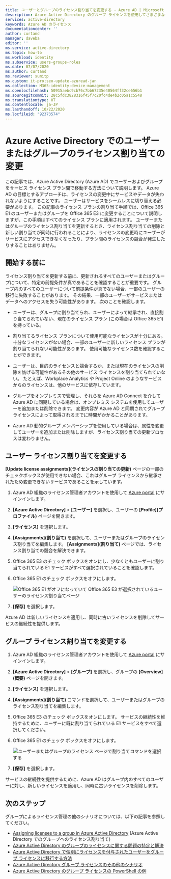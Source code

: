 ```yaml
---
title: ユーザーとグループのライセンス割り当てを変更する - Azure AD | Microsoft Docs
description: Azure Active Directory のグループ ライセンスを使用してさまざまなサービス プランにグループ内のユーザーを移行する方法
services: active-directory
keywords: Azure AD のライセンス
documentationcenter: ''
author: curtand
manager: daveba
editor: ''
ms.service: active-directory
ms.topic: how-to
ms.workload: identity
ms.subservice: users-groups-roles
ms.date: 07/07/2020
ms.author: curtand
ms.reviewer: sumitp
ms.custom: it-pro;seo-update-azuread-jan
ms.collection: M365-identity-device-management
ms.openlocfilehash: 50915aebc9cb76c7bb67235e40564ff32ce656b1
ms.sourcegitcommit: 28c5fdc3828316f45f7c20fc4de4b2c05a1c5548
ms.translationtype: HT
ms.contentlocale: ja-JP
ms.lasthandoff: 10/22/2020
ms.locfileid: "92373574"
---
```

# <a name="change-license-assignments-for-a-user-or-group-in-azure-active-directory"></a>Azure Active Directory でのユーザーまたはグループのライセンス割り当ての変更

この記事では、Azure Active Directory (Azure AD) でユーザーおよびグループをサービス ライセンス プラン間で移動する方法について説明します。 Azure AD の目標とするアプローチは、ライセンスの変更中にサービスやデータが失われないようにすることです。 ユーザーはサービスをシームレスに切り替える必要があります。 この記事のライセンス プランの割り当て手順では、Office 365 E1 のユーザーまたはグループを Office 365 E3 に変更することについて説明しますが、この手順はすべてのライセンス プランに適用されます。 ユーザーまたはグループのライセンス割り当てを更新するとき、ライセンス割り当ての削除と新しい割り当てが同時に行われることにより、ライセンスの変更時にユーザーがサービスにアクセスできなくなったり、プラン間のライセンスの競合が発生したりすることはありません。

## <a name="before-you-begin"></a>開始する前に

ライセンス割り当てを更新する前に、更新されるすべてのユーザーまたはグループについて、特定の前提条件が真であることを確認することが重要です。 グループ内のすべてのユーザーについて前提条件が真でない場合、一部のユーザーの移行に失敗することがあります。 その結果、一部のユーザーがサービスまたはデータへのアクセスを失う可能性があります。 次のことを確認します。

- ユーザーは、グループに割り当てられ、ユーザーによって継承され、直接割り当てられていない、現在のライセンス プラン (この場合は Office 365 E1) を持っている。

- 割り当てるライセンス プランについて使用可能なライセンスが十分にある。 十分なライセンスがない場合、一部のユーザーに新しいライセンス プランが割り当てられない可能性があります。 使用可能なライセンス数を確認することができます。

- ユーザーは、目的のライセンスと競合するか、または現在のライセンスの削除を妨げる可能性があるその他のサービス ライセンスを割り当てられていない。 たとえば、Workplace Analytics や Project Online のようなサービスからのライセンスは、他のサービスに依存しています。

- グループをオンプレミスで管理し、それらを Azure AD Connect を介して Azure AD に同期している場合は、オンプレミス システムを使用してユーザーを追加または削除できます。 変更内容が Azure AD と同期されてグループ ライセンスによって取得されるまでに時間がかかることがあります。

- Azure AD 動的グループ メンバーシップを使用している場合は、属性を変更してユーザーを追加または削除しますが、ライセンス割り当ての更新プロセスは変わりません。

## <a name="change-user-license-assignments"></a>ユーザー ライセンス割り当てを変更する

**[Update license assignments]\(ライセンスの割り当ての更新\)** ページの一部のチェックボックスが使用できない場合、これはグループ ライセンスから継承されたため変更できないサービスであることを示しています。

1. Azure AD 組織のライセンス管理者アカウントを使用して [Azure portal](https://portal.azure.com/) にサインインします。
1. **[Azure Active Directory]**  >  **[ユーザー]** を選択し、ユーザーの **[Profile]\(プロファイル\)** ページを開きます。
1. **[ライセンス]** を選択します。
1. **[Assignments]\(割り当て\)** を選択して、ユーザーまたはグループのライセンス割り当てを編集します。 **[Assignments]\(割り当て\)** ページでは、ライセンス割り当ての競合を解決できます。
1. Office 365 E3 のチェック ボックスをオンにし、少なくともユーザーに割り当てられている E1 サービスがすべて選択されていることを確認します。
1. Office 365 E1 のチェック ボックスをオフにします。

    ![Office 365 E1 がオフになっていて Office 365 E3 が選択されているユーザーのライセンス割り当てページ](./media/licensing-groups-change-licenses/update-user-license-assignments.png)

1. **[保存]** を選択します。

Azure AD は新しいライセンスを適用し、同時に古いライセンスを削除してサービスの継続性を提供します。

## <a name="change-group-license-assignments"></a>グループ ライセンス割り当てを変更する

1. Azure AD 組織のライセンス管理者アカウントを使用して [Azure portal](https://portal.azure.com/) にサインインします。
1. **[Azure Active Directory]**  >  **[グループ]** を選択し、グループの **[Overview]\(概要\)** ページを開きます。
1. **[ライセンス]** を選択します。
1. **[Assignments]\(割り当て\)** コマンドを選択して、ユーザーまたはグループのライセンス割り当てを編集します。
1. Office 365 E3 のチェック ボックスをオンにします。 サービスの継続性を維持するために、ユーザーに既に割り当てられている E1 サービスをすべて選択してください。
1. Office 365 E1 のチェック ボックスをオフにします。

    ![ユーザーまたはグループのライセンス ページで割り当てコマンドを選択する](./media/licensing-groups-change-licenses/update-group-license-assignments.png)

1. **[保存]** を選択します。

サービスの継続性を提供するために、Azure AD はグループ内のすべてのユーザーに対し、新しいライセンスを適用し、同時に古いライセンスを削除します。

## <a name="next-steps"></a>次のステップ

グループによるライセンス管理の他のシナリオについては、以下の記事を参照してください。

- [Assigning licenses to a group in Azure Active Directory](licensing-groups-assign.md) (Azure Active Directory でのグループへのライセンス割り当て)
- [Azure Active Directory のグループのライセンスに関する問題の特定と解決](licensing-groups-resolve-problems.md)
- [Azure Active Directory で個別にライセンスを付与されたユーザーをグループ ライセンスに移行する方法](licensing-groups-migrate-users.md)
- [Azure Active Directory グループ ライセンスのその他のシナリオ](licensing-group-advanced.md)
- [Azure Active Directory のグループ ライセンスの PowerShell の例](licensing-ps-examples.md)
